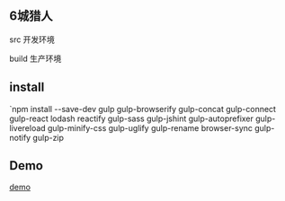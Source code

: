 ## 6城猎人

src 开发环境

build 生产环境

## install

`npm install --save-dev gulp gulp-browserify gulp-concat gulp-connect gulp-react lodash reactify gulp-sass gulp-jshint gulp-autoprefixer gulp-livereload  gulp-minify-css gulp-uglify gulp-rename browser-sync gulp-notify gulp-zip

## Demo

[demo](http://panli-com.github.io/6city)
